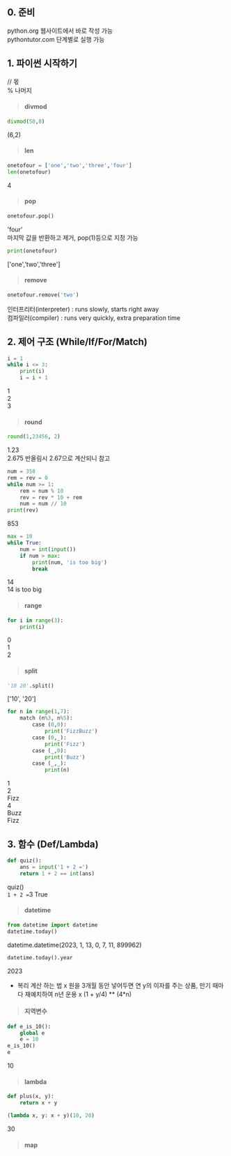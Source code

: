 ## 0. 준비
python.org 웹사이트에서 바로 작성 가능\
pythontutor.com 단계별로 실행 가능
## 1. 파이썬 시작하기
// 몫  
% 나머지
>#### divmod
```python
divmod(50,8)
```
(6,2)
>#### len
```python
onetofour = ['one','two','three','four']
len(onetofour)
```
4
>#### pop
```python
onetofour.pop()
```
'four'  
마지막 값을 반환하고 제거, pop(1)등으로 지정 가능
```python
print(onetofour)
```
['one','two','three']
>#### remove
```python
onetofour.remove('two')
```

인터프리터(interpreter) : runs slowly, starts right away  
컴파일러(compiler) : runs very quickly, extra preparation time  

## 2. 제어 구조 (While/If/For/Match)
```python
i = 1
while i <= 3:
    print(i)
    i = i + 1
```
1  
2  
3
>#### round
````python
round(1,23456, 2)
````
1.23  
2.675 반올림시 2.67으로 계산되니 참고

```python
num = 358
rem = rev = 0
while num >= 1:
    rem = num % 10
    rev = rev * 10 + rem
    num = num // 10
print(rev)
```
853
```python
max = 10
while True:
    num = int(input())
    if num > max:
        print(num, 'is too big')
        break
```
14  
14 is too big
>#### range
```python
for i in range(3):
    print(i)
```
0  
1  
2
>#### split
```python
'10 20'.split()
```
['10', '20']
```python
for n in range(1,7):
    match (n%3, n%5):
        case (0,0):
            print('FizzBuzz')
        case (0,_):
            print('Fizz')
        case (_,0):
            print('Buzz')
        case (_,_):
            print(n)
```
1  
2  
Fizz  
4  
Buzz  
Fizz  
## 3. 함수 (Def/Lambda)
```python
def quiz():
    ans = input('1 + 2 =')
    return 1 + 2 == int(ans)
```
quiz()  
`1 + 2 =`3
True
>#### datetime
```python
from datetime import datetime
datetime.today()
```
datetime.datetime(2023, 1, 13, 0, 7, 11, 899962)  
```python
datetime.today().year
```
2023  

* 복리 계산 하는 법
x 원을 3개월 동안 넣어두면 연 y의 이자를 주는 상품, 만기 때마다 재예치하여 n년 운용
x (1 + y/4) ** (4*n)

>#### 지역변수
```python
def e_is_10():
    global e
    e = 10
e_is_10()
e
```
10
>#### lambda
```python
def plus(x, y):
    return x + y
```
```python
(lambda x, y: x + y)(10, 20)
```
30
>#### map

